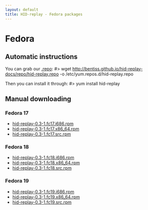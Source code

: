 ```yaml
---
layout: default
title: HID-replay - Fedora packages
---
```


# Fedora

## Automatic instructions
You can grab our [.repo](repo/hid-replay.repo):
	#> wget http://bentiss.github.io/hid-replay-docs/repo/hid-replay.repo -o /etc/yum.repos.d/hid-replay.repo

Then you can install it through:
	#> yum install hid-replay

## Manual downloading

### Fedora 17
* [hid-replay-0.3-1.fc17.i686.rpm](repo/17/i686/hid-replay-0.3-1.fc17.i686.rpm)
* [hid-replay-0.3-1.fc17.x86_64.rpm](repo/17/x86_64/hid-replay-0.3-1.fc17.x86_64.rpm)
* [hid-replay-0.3-1.fc17.src.rpm](repo/17/SRPMS/hid-replay-0.3-1.fc17.src.rpm)

### Fedora 18
* [hid-replay-0.3-1.fc18.i686.rpm](repo/18/i686/hid-replay-0.3-1.fc18.i686.rpm)
* [hid-replay-0.3-1.fc18.x86_64.rpm](repo/18/x86_64/hid-replay-0.3-1.fc18.x86_64.rpm)
* [hid-replay-0.3-1.fc18.src.rpm](repo/18/SRPMS/hid-replay-0.3-1.fc18.src.rpm)

### Fedora 19
* [hid-replay-0.3-1.fc19.i686.rpm](repo/19/i686/hid-replay-0.3-1.fc19.i686.rpm)
* [hid-replay-0.3-1.fc19.x86_64.rpm](repo/19/x86_64/hid-replay-0.3-1.fc19.x86_64.rpm)
* [hid-replay-0.3-1.fc19.src.rpm](repo/19/SRPMS/hid-replay-0.3-1.fc19.src.rpm)
